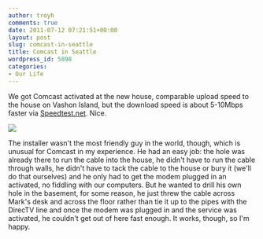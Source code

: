 ```yaml
---
author: troyh
comments: true
date: 2011-07-12 07:21:51+00:00
layout: post
slug: comcast-in-seattle
title: Comcast in Seattle
wordpress_id: 5898
categories:
- Our Life
---
```


We got Comcast activated at the new house, comparable upload speed to the house on Vashon Island, but the download speed is about 5-10Mbps faster via [Speedtest.net](http://speedtest.net/). Nice.

![](http://troyandgay.files.wordpress.com/2011/07/screen-shot-2011-07-12-at-5-21-22-pm.png)

The installer wasn't the most friendly guy in the world, though, which is unusual for Comcast in my experience. He had an easy job: the hole was already there to run the cable into the house, he didn't have to run the cable through walls, he didn't have to tack the cable to the house or bury it (we'll do that ourselves) and he only had to get the modem plugged in an activated, no fiddling with our computers. But he wanted to drill his own hole in the basement, for some reason, he just threw the cable across Mark's desk and across the floor rather than tie it up to the pipes with the DirecTV line and once the modem was plugged in and the service was activated, he couldn't get out of here fast enough. It works, though, so I'm happy.


